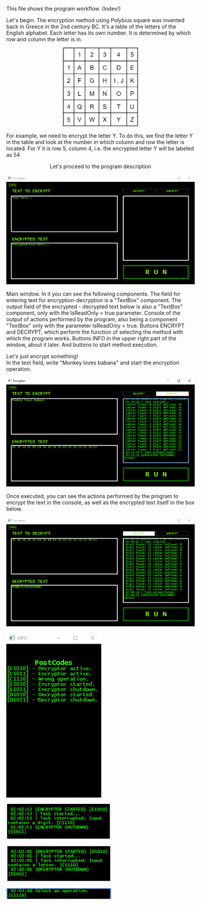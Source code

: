 This file shows the program workflow. (Indev!)

Let's begin. The encryption method using Polybius square was invented back in Greece in the 2nd century BC. It's a table of the letters of the English alphabet. Each letter has its own number. It is determined by which row and column the letter is in. <br />
<p align="center">
  <img src="https://github.com/Shuupa/Encryptor-polybius-square-byShuupa/blob/master/Screen/PolibiusSquare.png" width="200"/>
</p>

For example, we need to encrypt the letter Y. To do this, we find the letter Y in the table and look at the number in which column and row the letter is located. For Y it is row 5, column 4, i.e. the encrypted letter Y will be labeled as 54 <br />
<p align="center">
  Let's proceed to the program description <br />
</p>
<p align="center" fontsize="14">
  <img src="https://github.com/Shuupa/Encryptor-polybius-square-byShuupa/blob/master/Screen/MainPage.png"/> <br />
</p>

Main window. In it you can see the following components. The field for entering text for encryption-decryption is a "TextBox" component. The output field of the encrypted - decrypted text below is also a "TextBox" component, only with the IsReadOnly = true parameter. Console of the output of actions performed by the program, also being a component "TextBox" only with the parameter IsReadOnly = true. Buttons ENCRYPT and DECRYPT, which perform the function of selecting the method with which the program works. Buttons INFO in the upper right part of the window, about it later. And buttons to start method execution. <br />

Let's just encrypt something! <br />
In the text field, write "Monkey loves babana" and start the encryption operation. <br />

![EncryptOperation](https://github.com/Shuupa/Encryptor-polybius-square-byShuupa/blob/master/Screen/EncryptOperation.png) <br />

Once executed, you can see the actions performed by the program to encrypt the text in the console, as well as the encrypted text itself in the box below. <br />

![DecryptOperation](https://github.com/Shuupa/Encryptor-polybius-square-byShuupa/blob/master/Screen/DecryptOperation.png) <br />

![PostCodes](https://github.com/Shuupa/Encryptor-polybius-square-byShuupa/blob/master/Screen/PostCodes.png) <br />

![EncryptorInterrupted](https://github.com/Shuupa/Encryptor-polybius-square-byShuupa/blob/master/Screen/EncryptorInterrupted.png) <br />

![DecryptorInterrupted](https://github.com/Shuupa/Encryptor-polybius-square-byShuupa/blob/master/Screen/DecryptorInterrupted.png) <br />

![OperationInterrupted](https://github.com/Shuupa/Encryptor-polybius-square-byShuupa/blob/master/Screen/OperationInterrupted.png) <br />
